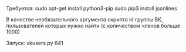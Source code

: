 Требуется:
sudo apt-get install python3-pip
sudo pip3 install jsonlines

В качестве необязательного аргумента скрипта id группы ВК,
пользователей которых нужно найти (с количеством членов больше 1000)

Запуск: vkusers.py 641
